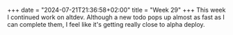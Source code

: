 +++
date = "2024-07-21T21:36:58+02:00"
title = "Week 29"
+++
This week I continued work on altdev. Although a new todo pops up almost as fast as I can complete them, I feel like it's getting really close to alpha deploy.
